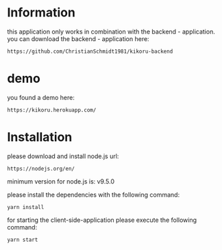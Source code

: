 # Information

this application only works in combination with the
backend - application. you can download the backend - 
application here:
```
https://github.com/ChristianSchmidt1981/kikoru-backend
```

# demo

you found a demo here:
```
https://kikoru.herokuapp.com/
```

# Installation

please download and install node.js
url:
```
https://nodejs.org/en/
```

minimum version for node.js is: v9.5.0

please install the dependencies with the following command:
```
yarn install
```

for starting the client-side-application please execute the
following command:
```
yarn start 
```
